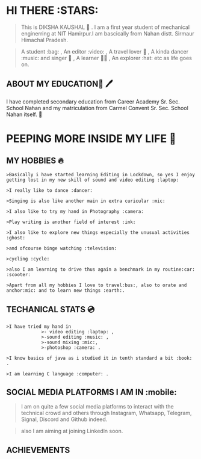 # HI THERE :STARS:
 
>This is DIKSHA KAUSHAL :girl: . I am a first year student of mechanical enginerring at NIT Hamirpur.I am bascically from Nahan distt. Sirmaur Himachal Pradesh.

>A student :bag: , An editor :video: , A travel lover :bus: , A kinda dancer :music: and singer :guitar: , A learner :student: , An explorer :hat: etc as life goes on.

## ABOUT MY EDUCATION:book: :pen: 

I have completed secondary education from Career Academy Sr. Sec. School Nahan and my matriculation from Carmel Convent Sr. Sec. School Nahan itself. :school:

# PEEPING MORE INSIDE MY LIFE :butterfly:
 
  ## MY HOBBIES :fire:
  
    >Basically i have started learning Editing in Lockdown, so yes I enjoy getting lost in my new skill of sound and video editing :laptop:
 
    >I really like to dance :dancer:
 
    >Singing is also like another main in extra curicular :mic:
 
    >I also like to try my hand in Photography :camera:
 
    >Play writing is another field of interest :ink:
 
    >I also like to explore new things especially the unusual activities :ghost:
 
    >and ofcourse binge watching :television:
 
    >cycling :cycle:
 
    >also I am learning to drive thus again a benchmark in my routine:car: :scooter:
 
    >Apart from all my hobbies I love to travel:bus:, also to orate and anchor:mic: and to learn new things :earth:.
    
  ## TECHANICAL STATS :cd:
   
    >I have tried my hand in 
                 >- video editing :laptop: ,
                 >-sound editing :music: ,
                 >-sound mixing :mic:,
                 >-photoshop :camera: .
    
    >I know basics of java as i studied it in tenth standard a bit :book: .
    
    >I am learning C language :computer: .
    
   ## SOCIAL MEDIA PLATFORMS I AM IN :mobile:
   
   >I am on quite a few social media platforms to interact with the technical crowd and others through Instagram, Whatsapp, Telegram, Signal, Discord and Github indeed.
  
   >also I am aiming at joining Linkedln soon.
   
   ## ACHIEVEMENTS
   
   
   
   
 
 
 
 
 
 
 
 
 

 
